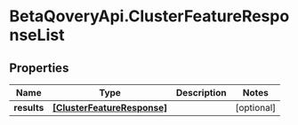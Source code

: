 # BetaQoveryApi.ClusterFeatureResponseList

## Properties

Name | Type | Description | Notes
------------ | ------------- | ------------- | -------------
**results** | [**[ClusterFeatureResponse]**](ClusterFeatureResponse.md) |  | [optional] 


